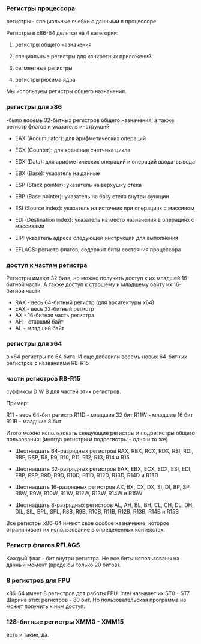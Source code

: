 ### Регистры процессора

регистры - специальные ячейки с данными в процессоре. 

Регистры в x86-64 делятся на 4 категории:

1. регистры общего назначения

2. специальные регистры для конкретных приложений

3. сегментные регистры

4. регистры режима ядра

Мы используем регистры общего назначения. 

### регистры для x86
-было восемь 32-битных регистров общего назначения, а также регистр флагов и указатель инструкций.

- EAX (Accumulator): для арифметических операций

- ECX (Counter): для хранения счетчика цикла

- EDX (Data): для арифметических операций и операций ввода-вывода

- EBX (Base): указатель на данные

- ESP (Stack pointer): указатель на верхушку стека

- EBP (Base pointer): указатель на базу стека внутри функции

- ESI (Source index): указатель на источник при операциях с массивом

- EDI (Destination index): указатель на место назначения в операциях с массивами

- EIP: указатель адреса следующей инструкции для выполнения

- EFLAGS: регистр флагов, содержит биты состояния процессора

### доступ к частям регистра
Регистры имеют 32 бита, но можно получить доступ к их младшей 16-битной части. А также доступ к старшему и младшему байту их 16-битной части

- RAX - весь 64-битный регистр (для архитектуры х64)
- EAX - весь 32-битный регистр
- AX - 16-битная часть регистра
- AH - старший байт
- AL - младший байт

### регистры для x64
в х64 регистры по 64 бита. И еще добавили восемь новых 64-битных регистров с названиями R8-R15

### части регистров R8-R15
суффиксы D W B для частей этих регистров.

Пример:

R11 - весь 64-бит регистр
R11D - младшие 32 бит 
R11W - младшие 16 бит
R11B - младшие 8 бит 

Итого можно использовать следующие регистры и подрегистры общего пользования: (иногда регистры и подрегистры - одно и то же)

- Шестнадцать 64-разрядных регистров RAX, RBX, RCX, RDX, RSI, RDI, RBP, RSP, R8, R9, R10, R11, R12, R13, R14 и R15

- Шестнадцать 32-разрядных регистров EAX, EBX, ECX, EDX, ESI, EDI, EBP, ESP, R8D, R9D, R10D, R11D, R12D, R13D, R14D и R15D

- Шестнадцать 16-разрядных регистров AX, BX, CX, DX, SI, DI, BP, SP, R8W, R9W, R10W, R11W, R12W, R13W, R14W и R15W

- Шестнадцать 8-разрядных регистров AL, AH, BL, BH, CL, CH, DL, DH, DIL, SIL, BPL, SPL, R8B, R9B, R10B, R11B, R12B, R13B, R14B и R15B

Все регистры x86-64 имеют свое особое назначение, которое ограничивает их использование в определенных контекстах.

### Регистр флагов RFLAGS 
Каждый флаг - бит внутри регистра. Не все биты использованы на данный момент (вроде бы только 20 битов).

### 8 регистров для FPU
x86-64 имеет 8 регистров для работы FPU. Intel называет их ST0 - ST7. Ширина этих регистров - 80 бит. Но пользовательская программа не может получить к ним доступ.

### 128-битные регистры XMM0 - XMM15
есть и такие, да.